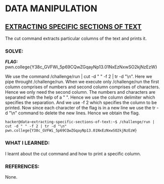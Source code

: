 # **DATA MANIPULATION**
## **<ins>EXTRACTING SPECIFIC SECTIONS OF TEXT</ins>**
The cut command extracts particular columns of the text and prints it.

### SOLVE: 
***FLAG:*** pwn.college{Y38c_GVFWi_5p69CQwZGqayNp13.01NxEzNxwSO2kjNzEzW}

We use the command  /challenge/run | cut -d " " -f 2 | tr -d "\n".
Here we pipe throught /challenge/run. When we execute only /challenge/run the first column comprises of numbers and second column comprises
of characters. Hence we only need the second column. The numbers and characters are separated with the help of a " ".
Hence we use the column delimiter which specifies the separation. And we use -f 2  which specifies the column to be printed.
Now since each character of the flag is in a new line we use the tr -d "\n" command to delete the new lines.
Hence we obtain the flag.

```
hacker@data~extracting-specific-sections-of-text:~$ /challenge/run | cut -d " " -f 2 | tr -d "\n"
pwn.college{Y38c_GVFWi_5p69CQwZGqayNp13.01NxEzNxwSO2kjNzEzW}
```

### WHAT I LEARNED: 
I learnt about the cut command and how to print a specific column.

### REFERENCES:
None. 
